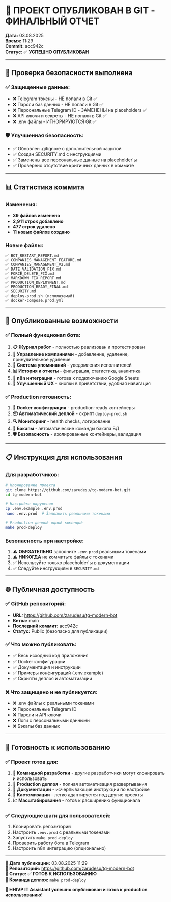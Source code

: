 # 🎉 ПРОЕКТ ОПУБЛИКОВАН В GIT - ФИНАЛЬНЫЙ ОТЧЕТ

**Дата:** 03.08.2025  
**Время:** 11:29  
**Commit:** acc942c  
**Статус:** ✅ **УСПЕШНО ОПУБЛИКОВАН**

---

## 🔐 Проверка безопасности выполнена

### ✅ **Защищенные данные:**
- ❌ Telegram токены - НЕ попали в Git ✅
- ❌ Пароли баз данных - НЕ попали в Git ✅  
- ❌ Персональные Telegram ID - ЗАМЕНЕНЫ на placeholders ✅
- ❌ API ключи и секреты - НЕ попали в Git ✅
- ❌ .env файлы - ИГНОРИРУЮТСЯ Git ✅

### 🛡️ **Улучшенная безопасность:**
- ✅ Обновлен .gitignore с дополнительной защитой
- ✅ Создан SECURITY.md с инструкциями
- ✅ Заменены все персональные данные на placeholder'ы
- ✅ Проверено отсутствие критичных данных в коммите

---

## 📊 Статистика коммита

### **Изменения:**
- **39 файлов изменено**
- **2,911 строк добавлено**  
- **477 строк удалено**
- **11 новых файлов создано**

### **Новые файлы:**
```
✅ BOT_RESTART_REPORT.md
✅ COMPANIES_MANAGEMENT_FEATURE.md  
✅ COMPANIES_MANAGEMENT_V2.md
✅ DATE_VALIDATION_FIX.md
✅ FORCE_DELETE_FIX.md
✅ MARKDOWN_FIX_REPORT.md
✅ PRODUCTION_DEPLOYMENT.md
✅ PRODUCTION_READY_FINAL.md
✅ SECURITY.md
✅ deploy-prod.sh (исполняемый)
✅ docker-compose.prod.yml
```

---

## 🚀 Опубликованные возможности

### ✅ **Полный функционал бота:**
1. **📋 Журнал работ** - полностью реализован и протестирован
2. **🏢 Управление компаниями** - добавление, удаление, принудительное удаление
3. **👥 Система упоминаний** - уведомления исполнителей
4. **📊 История и отчеты** - фильтрация, статистика, аналитика
5. **🔗 n8n интеграция** - готова к подключению Google Sheets
6. **🎨 Улучшенный UX** - кнопки в приветствии, удобная навигация

### ✅ **Production готовность:**
1. **🐳 Docker конфигурация** - production-ready контейнеры
2. **📦 Автоматический деплой** - скрипт `deploy-prod.sh`
3. **🔍 Мониторинг** - health checks, логирование
4. **💾 Бэкапы** - автоматические команды бэкапа БД
5. **🛡️ Безопасность** - изолированные контейнеры, валидация

---

## 📋 Инструкция для использования

### **Для разработчиков:**
```bash
# Клонирование проекта
git clone https://github.com/zarudesu/tg-modern-bot.git
cd tg-modern-bot

# Настройка окружения
cp .env.example .env.prod
nano .env.prod  # Заполнить реальными токенами

# Production деплой одной командой
make prod-deploy
```

### **Безопасность при настройке:**
1. ⚠️ **ОБЯЗАТЕЛЬНО** заполните `.env.prod` реальными токенами
2. ⚠️ **НИКОГДА** не коммитьте файлы с токенами
3. ✅ Используйте только placeholder'ы в документации
4. ✅ Следуйте инструкциям в `SECURITY.md`

---

## 🌐 Публичная доступность

### ✅ **GitHub репозиторий:**
- **URL:** https://github.com/zarudesu/tg-modern-bot
- **Ветка:** main
- **Последний коммит:** acc942c
- **Статус:** Public (безопасно для публикации)

### ✅ **Что можно публиковать:**
- ✅ Весь исходный код приложения
- ✅ Docker конфигурации  
- ✅ Документация и инструкции
- ✅ Примеры конфигураций (.env.example)
- ✅ Скрипты деплоя и автоматизации

### ❌ **Что защищено и не публикуется:**
- ❌ .env файлы с реальными токенами
- ❌ Персональные Telegram ID  
- ❌ Пароли и API ключи
- ❌ Логи с персональными данными
- ❌ Бэкапы баз данных

---

## 🎯 Готовность к использованию

### ✅ **Проект готов для:**
1. **👥 Командной разработки** - другие разработчики могут клонировать и использовать
2. **🚀 Production деплоя** - полная автоматизация развертывания
3. **📖 Документации** - исчерпывающие инструкции по настройке
4. **🔧 Кастомизации** - легко адаптируется под другие проекты
5. **📈 Масштабирования** - готов к расширению функционала

### ✅ **Следующие шаги для пользователей:**
1. Клонировать репозиторий
2. Настроить `.env.prod` с реальными токенами  
3. Запустить `make prod-deploy`
4. Проверить работу бота в Telegram
5. Настроить n8n интеграцию (опционально)

---

**📅 Дата публикации:** 03.08.2025 11:29  
**🔗 Репозиторий:** https://github.com/zarudesu/tg-modern-bot  
**🎯 Статус:** ✅ **ГОТОВ К ИСПОЛЬЗОВАНИЮ**  
**🚀 Команда деплоя:** `make prod-deploy`

**🎉 HHIVP IT Assistant успешно опубликован и готов к production использованию!**
